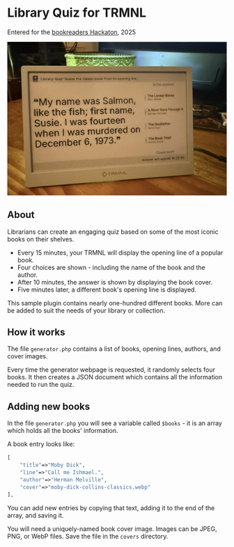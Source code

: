# Library Quiz for TRMNL

Entered for the [bookreaders Hackaton](https://usetrmnl.com/blog/hackathon-book-readers), 2025

<img src="https://raw.githubusercontent.com/edent/trmnl-quiz/refs/heads/main/demo.jpeg" alt="An e-ink display showing…which book it was from."> 

## About

Librarians can create an engaging quiz based on some of the most iconic books on their shelves.

* Every 15 minutes, your TRMNL will display the opening line of a popular book. 
* Four choices are shown - including the name of the book and the author.
* After 10 minutes, the answer is shown by displaying the book cover.
* Five minutes later, a different book's opening line is displayed.

This sample plugin contains nearly one-hundred different books.  More can be added to suit the needs of your library or collection.

## How it works

The file `generator.php` contains a list of books, opening lines, authors, and cover images.

Every time the generator webpage is requested, it randomly selects four books.  It then creates a JSON document which contains all the information needed to run the quiz.

## Adding new books

In the file `generator.php` you will see a variable called `$books` - it is an array which holds all the books' information.

A book entry looks like:

```php
[
	"title"=>"Moby Dick", 
	"line"=>"Call me Ishmael.",
	"author"=>"Herman Melville", 
	"cover"=>"moby-dick-collins-classics.webp"
],
```

You can add new entries by copying that text, adding it to the end of the array, and saving it.

You will need a uniquely-named book cover image. Images can be JPEG, PNG, or WebP files. Save the file in the `covers` directory.
